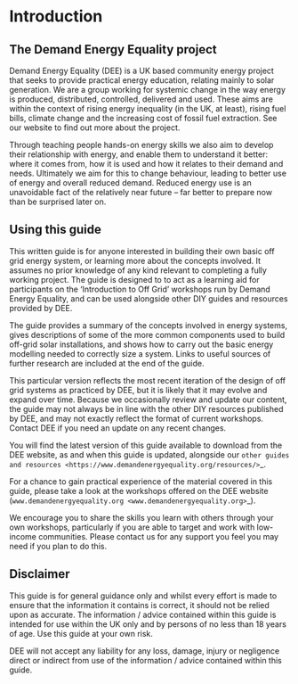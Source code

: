 Introduction
============

The Demand Energy Equality project
----------------------------------

Demand Energy Equality (DEE) is a UK based community energy project that seeks to provide practical energy education, relating mainly to solar generation. We are a group working for systemic change in the way energy is produced, distributed, controlled, delivered and used. These aims are within the context of rising energy inequality (in the UK, at least), rising fuel bills, climate change and the increasing cost of fossil fuel extraction. See our website to find out more about the project.

Through teaching people hands-on energy skills we also aim to develop their relationship with energy, and enable them to understand it better: where it comes from, how it is used and how it relates to their demand and needs. Ultimately we aim for this to change behaviour, leading to better use of energy and overall reduced demand. Reduced energy use is an unavoidable fact of the relatively near future – far better to prepare now than be surprised later on.

Using this guide
----------------

This written guide is for anyone interested in building their own basic off grid energy system, or learning more about the concepts involved. It assumes no prior knowledge of any kind relevant to completing a fully working project. The guide is designed to to act as a learning aid for participants on the ‘Introduction to Off Grid’ workshops run by Demand Energy Equality, and can be used alongside other DIY guides and resources provided by DEE. 

The guide provides a summary of the concepts involved in energy systems, gives descriptions of some of the more common components used to build off-grid solar installations, and shows how to carry out the basic energy modelling needed to correctly size a system. Links to useful sources of further research are included at the end of the guide.

This particular version reflects the most recent iteration of the design of off grid systems as practiced by DEE, but it is likely that it may evolve and expand over time.  Because we occasionally review and update our content, the guide may not always be in line with the other DIY resources published by DEE, and may not exactly reflect the format of current workshops. Contact DEE if you need an update on any recent changes. 

You will find the latest version of this guide available to download from the DEE website, as and when this guide is updated, alongside our `other guides and resources <https://www.demandenergyequality.org/resources/>`_.

For a chance to gain practical experience of the material covered in this guide, please take a look at the workshops offered on the DEE website (`www.demandenergyequality.org <www.demandenergyequality.org>`_).

We encourage you to share the skills you learn with others through your own workshops, particularly if you are able to target and work with low-income communities. Please contact us for any support you feel you may need if you plan to do this.

Disclaimer
----------

This guide is for general guidance only and whilst every effort is made to ensure that the information it contains is correct, it should not be relied upon as accurate. The information / advice contained within this guide is intended for use within the UK only and by persons of no less than 18 years of age. Use this guide at your own risk.

DEE will not accept any liability for any loss, damage, injury or negligence direct or indirect from use of the information / advice contained within this guide.